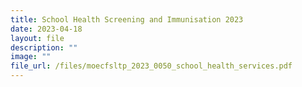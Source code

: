 ```yaml
---
title: School Health Screening and Immunisation 2023
date: 2023-04-18
layout: file
description: ""
image: ""
file_url: /files/moecfsltp_2023_0050_school_health_services.pdf
---
```

